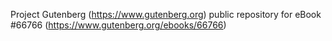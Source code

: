 Project Gutenberg (https://www.gutenberg.org) public repository for
eBook #66766 (https://www.gutenberg.org/ebooks/66766)
